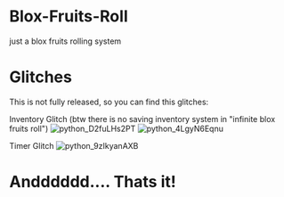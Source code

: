 # Blox-Fruits-Roll
just a blox fruits rolling system


# Glitches
This is not fully released, so you can find this glitches:

Inventory Glitch (btw there is no saving inventory system in "infinite blox fruits roll")
![python_D2fuLHs2PT](https://github.com/BloxFruitsGuy/Blox-Fruits-Roll/assets/171403526/09791273-1947-4228-b6fc-3903367077bf)
![python_4LgyN6Eqnu](https://github.com/BloxFruitsGuy/Blox-Fruits-Roll/assets/171403526/8d376168-1f10-4114-abfa-b512b786fba9)

Timer Glitch
![python_9zIkyanAXB](https://github.com/BloxFruitsGuy/Blox-Fruits-Roll/assets/171403526/cbe5881b-88a9-4188-bcb6-f763da2137d7)

# Andddddd.... Thats it!


